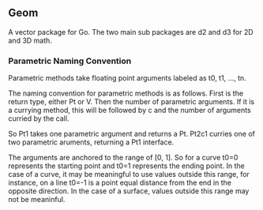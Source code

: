## Geom
A vector package for Go. The two main sub packages are d2 and d3 for 2D and 3D
math.

### Parametric Naming Convention
Parametric methods take floating point arguments labeled as t0, t1, ..., tn. 

The naming convention for parametric methods is as follows. First is the return
type, either Pt or V. Then the number of parametric arguments. If it is a
currying method, this will be followed by c and the number of arguments curried
by the call.

So Pt1 takes one parametric argument and returns a Pt. Pt2c1 curries one of two
parametric aruments, returning a Pt1 interface.

The arguments are anchored to the range of [0, 1]. So for a curve t0=0
represents the starting point and t0=1 represents the ending point. In the case
of a curve, it may be meaningful to use values outside this range, for instance,
on a line t0=-1 is a point equal distance from the end in the opposite
direction. In the case of a surface, values outside this range may not be
meaninful.